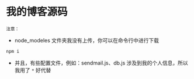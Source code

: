 # 我的博客源码

`注意：`

- node_modeles 文件夹我没有上传，你可以在命令行中进行下载

```shell
npm i
```

- 并且，有些配置文件，例如：sendmail.js、db.js 涉及到我的个人信息，所以我用了 `*` 好代替


